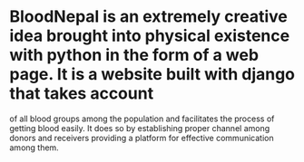 # BloodNepal is an extremely creative idea brought into physical existence with python in the form of a web page. It is a website built with django that takes account
of all blood groups among the population and facilitates the process of getting blood easily. It does so by establishing proper channel among donors and receivers providing a platform for effective communication among them.
